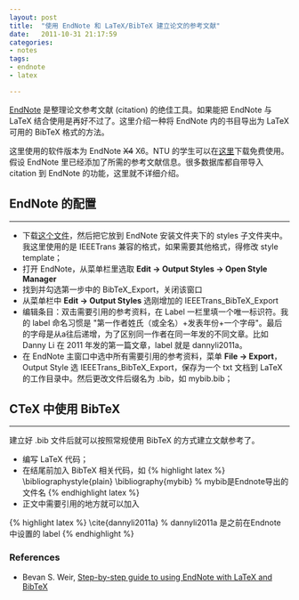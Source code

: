 ```yaml
---
layout: post
title:  "使用 EndNote 和 LaTeX/BibTeX 建立论文的参考文献"
date:   2011-10-31 21:17:59
categories: 
- notes 
tags:
- endnote
- latex

---
```


[EndNote](http://www.endnote.com/) 是整理论文参考文献 (citation) 的绝佳工具。如果能把 EndNote 与 LaTeX 结合使用是再好不过了。这里介绍一种将 EndNote 内的书目导出为 LaTeX 可用的 BibTeX 格式的方法。 

这里使用的软件版本为 EndNote ~~X4~~ X6。NTU 的学生可以在[这里](http://www3.ntu.edu.sg/lib/ISD/EndNote/License.htm)下载免费使用。假设 EndNote 里已经添加了所需的参考文献信息。很多数据库都自带导入 citation 到 EndNote 的功能，这里就不详细介绍。

## EndNote 的配置
---

* 下载[这个文件](http://dannyli.net/downloads/IEEETrans_BibTeX_Export.ens)，然后把它放到 EndNote 安装文件夹下的 styles 子文件夹中。我这里使用的是 IEEETrans 兼容的格式，如果需要其他格式，得修改 style template；
* 打开 EndNote，从菜单栏里选取 **Edit -> Output Styles -> Open Style Manager**
* 找到并勾选第一步中的 BibTeX_Export，关闭该窗口
* 从菜单栏中 **Edit -> Output Styles** 选刚增加的 IEEETrans_BibTeX_Export
* 编辑条目：双击需要引用的参考资料，在 Label 一栏里填一个唯一标识符。我的 label 命名习惯是 "第一作者姓氏（或全名）+发表年份+一个字母"。最后的字母是从a往后递增，为了区别同一作者在同一年发的不同文章。比如 Danny Li 在 2011 年发的第一篇文章，label 就是 dannyli2011a。
* 在 EndNote 主窗口中选中所有需要引用的参考资料，菜单 **File -> Export**，Output Style 选 IEEETrans_BibTeX_Export，保存为一个 txt 文档到 LaTeX 的工作目录中。然后更改文件后缀名为 .bib，如 mybib.bib；

## CTeX 中使用 BibTeX
---

建立好 .bib 文件后就可以按照常规使用 BibTeX 的方式建立文献参考了。

*  编写 LaTeX 代码；
*  在结尾前加入 BibTeX 相关代码，如 
{% highlight latex %}
\bibliographystyle{plain}
\bibliography{mybib} % mybib是Endnote导出的文件名
{% endhighlight latex %}
*  正文中需要引用的地方就可以加入

{% highlight latex %}
\cite{dannyli2011a} % dannyli2011a 是之前在Endnote 中设置的 label
{% endhighlight %}


### References

*   Bevan S. Weir, [Step-by-step guide to using EndNote with LaTeX and BibTeX](http://www.rhizobia.co.nz/latex/convert.html)